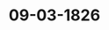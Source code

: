 ---  
schema: default  
title: 09-03-1826  
organization: Team Charlie  
notes: "<p>Description</p><p>Sechste Sitzung.

Geschehen, Frankfurt den 9. März 1826.

In Gegenwart

aller in der fünften Sitzung Anwesendeu.

Wieder hinzugekommen war:

von Seiten der freien Städte: der zur Stimmführung für die freien Städte von

dem Herrn Gesandten der freien Stadt Bremen substituirte Herr Gesandte Gries.</p><p>§.28</p><p>Ergänzung der Elbeschifffahrts=Acte vom Jahre 1821.

(5. Sitz. §. 49 v. J. 1822.)

Der Kaiserlich=Königliche präsidirende Herr Gesandte, Freiherr von

Münch=Bellinghausen. Die Kaiserlich=Königliche Präsidialgesandtschaft hat in der

5. Bundestagssitzung vom 7. Febr. 1822 den hohen Bundestag von der am 23. Juni 1821

zu Dresden abgeschlossenen Elbeschifffahrts=Acte, welche mit 1. März 1822 in Kraft getre=

ten ist, in Kenntniß gesetzt.

Der 30. Artikel dieses Vertrags enthält die Bestimmung, daß sich von Zeit zu Zeit

aus Bevollmächtigten der Elbeuferstaaten eine Revisionscommission versammeln solle, deren

Zweck seyn werde, sich von der vollständigen Beobachtung der Elbeacte zu überzeugen,

Abstellung von Beschwerden zu veranlassen, auch Veranstaltungen und Maaßregeln zu be=

rathen, welche, nach neuerer Erfahrung, Handel und Schifffahrt auf der Elbe noch mehr

erleichtern könnten.

In diesem Sinne hat sich im Jahre 1824 die erste Revisionscommission in Ham=

burg versammelt, sich über mehrere ergänzende Bestimmungen zur Elbeacte vereinigt,

und die übereingekommenen Puncte in ein von sämmtlichen Bevollmächtigten am 18. Sep

tember 1824 unterzeichnetes Schlußprotokoll zusammengefaßt.

Da diese Uebereinkunft nicht nur die Ratification sämmtlicher Elbeuferstaaten erhalten,

sondern auch die Auswechselung und rücksichtlich Depositirung der Ratificationen in

das, allen Elbeuferstaaten gemeinsame, bei der K. K. geheimen Hof= und Staats=Canzleibefindliche Archiv statt gefunden hat, auch die Uebereinkunft selbst bereits auf dem ganzen

Elbestrom in Wirksamkeit getreten ist, so hat die K. K. Präsidialgesandtschaft von ihrem

allerhöchsten Hofe den Auftrag erhalten, diese Nachtragsacte zur Kenntniß der hohen Bun=

desversammlung zu bringen.

Das erwähnte Schlußprotokoll der Revisionscommission zu Hamburg vom 18. Sep

tember 1824, sammt dessen fünf Anlagen A— E, wurde sub Ziffer 13 hier angefügt und

hierauf

beschlossen:

dasselbe in dem Bundesarchive zu hinterlegen.</p><p>§.29</p><p>Sammlung der in den Deutschen Bundesstaaten geltenden Gesetze.

(13. Sitz. §. 88 v. J. 1823.)

Ebenderselbe übergiebt die Fortsetzung der Sammlung der von Seiner itzt regie

renden Majestät dem Kaiser von Oesterreich erlassenen Gesetze und Verordnungen im poli=

tischen und Cameralfache.

Dieselbe wurde in die Bibliothek der hohen Bundesversammlung abgegeben.</p><p>§.30</p><p>Uebereinkunft zwischen Seiner Durchlaucht dem Herzoge von Olden

burg und dem Herrn Grafen von Bentinck, über die staatsrechtli

chen Verhältnisse der Herschaft Kniphausen — und Garantie der

selben von Seiten des Durchlauchtigsten Deutschen Bundes.

(5. Sitz. §. 24 d. J.)

Der Königlich=Sächsische Herr Gesandte von Carlowiz erstattet Na=

mens der Commission Vortrag über die Eingabe des Herrn Generalmajors Grafen von

Bentinck, zur Sicherstellung seiner agnatischen Rechte an die Herrschaft Kniphausen (Zahl

27 d. J.), und trägt in einem motivirten Gutachten dahin an:

daß in dem Bundestagsbeschlusse, wodurch für den Bund die Uebernahme der Ga

rantie jenes Vertrags erklärt wird, ausdrücklich ausgesprochen werde, daß selbiges

salvo jure cujusvis tertii geschehe.

Präsidium erinnerte der hohen Versammlung, daß es ohnehin heute den Entwurf

Beschlusses wegen Uebernahme der Garantie vorlegen werde, daß aber der Herzoglich=Ol=

denburgische Herr Gesandte noch vorher eine Erklärung abzugeben gesonnen sey.Oldenburg, Anhalt und Schwarzburg für Oldenburg. Die in der 2.

dießjährigen Bundestagssitzung zu Protokoll gegebene Königlich-Sächsische Abstimmung,

betreffend das Uebereinkommen wegen der staatsrechtlichen Verhältnisse der Herrschaft

Kniphausen und Garantie desselben von Seiten des Durchlauchtigsten Deutschen Bundes,

veranlaßt die Gesandtschaft, über diesen Gegenstand Folgendes schließlich zu äussern:

Oldenburg hat die Schwierigkeiten, welche in Folge des Abkommens wegen Kniphau

sen entstehen könnten, nie verkannt. Man ist aber diesseits überzeugt, daß dieselben nur

Oldenburg und nie den Durchlauchtigsten Bund, wenn die nachgesuchte Garantie bewilligt

wird, treffen können. Nach demjenigen, was in ähnlichen Fällen von dieser hohen Ver=

sammlung beobachtet ist, glaubt man nicht auf den Inhalt gedachter Convention näher

eingehen zu müssen, sondern sich auf die Erklärung beschränken zu können, daß, da die

bloß mittelbare Verbindung der Herrschaft Kniphausen mit dem Bunde in dem Abkom=

men klar ausgesprochen ist, Seine Herzogliche Durchlaucht die Herrschaft Kniphausen in

allen Verhältnissen zum Durchlauchtigsten Bunde vertreten und auch in derselben die Beob=

achtung der allgemeinen Bundesbeschlüsse bewirken werden; wie denn Höchstdieselben Sich

auch zur Erfüllung aller Verbindlichkeiten, welche in Ansehung der Herrschaft Kniphausen

dem Oldenburgischen Matrikularanschlage hinzugehen können, gegen den Bund allein und

unmittelbar verbindlich machen. Hiernach dürfte denn auch kein Grund vorhanden seyn

dem die nachgesuchte Garantie verwilligenden Beschlusse Verwahrungen und Erläuterungen

hinzuzufügen, von welchen zu besorgen wäre, daß sie die Kraft dieser Garantie schwä

chen und ihre Anwendung in vorkommenden Fällen erschweren würden.

Präsidium. Da durch diese Erklärung allen jenen Wünschen zuvorkommend be

gegnet werde, welche in mehreren Abstimmungen der verehrlichen Gesandtschaften im Jnte=

resse der Bundesverfassung geäussert worden seyen, so glaube Präsidium, daß dieser Gegen=

stand nunmehr zur Beschlußfassung reif sey.

Der Entwurf wurde sonach verlesen und nachdem sich sämmtliche Gesandt=

schaften damit vereinigten, zum wirklichen Beschluß erhoben.

Beschluß.

1) Der Deutsche Bund übernimmt die Garantie des am 8. Juni 1825 zwischen Seiner

Durchlaucht dem Herzoge von Oldenburg und dem Herrn Grafen von Bentinck wegen

der staatsrechtlichen Verhältnisse der Herrschaft Kniphausen unter Vermittlung der Höfe

von St. Petersburg, Wien und Berlin abgeschlossenen und demnächst ratificirten Ueberein=

kommens, mit der durch den IX. Art. desselben bezeichneten Wirkung, in diesem ganz eigenen

und besondern Falle, um so bereitwilliger, als dadurch weder das unmittelbare und allei=nige Verhältniß Seiner Durchlaucht des Herzogs von Oldenburg zum Bunde eine Aende

rung erleidet, noch auch durch die Uebernahme dieser Garantie dem wohlbegründeten Rechte

dritter Personen Eintrag geschehen soll.

2) Dem Herrn Generalmajor Grafen von Bentinck wäre in Erwiederung auf sein Ge=

such um Sicherstellung seiner agnatischen Rechte an die Herrschaft Kniphausen, von diesem

Beschlusse Mittheilung zu machen.</p><p>§.31</p><p>Forderungen an die ehemalige Reichsoperations=Casse.

(22. Sitz. §. 91 v. J. 1825.)

Präsidium macht die Anzeige, daß die zur Liquidation der Reichsoperationscasse

Forderungen ernannten Commissarien von Oesterreich, Preussen und Baiern hier einge=

troffen sind, und verbindet damit den Antrag, die für diese Angelegenheit bestehende Bun=

destags=Commission zu ergänzen, nachdem solche durch den Austritt des vorigen Königlich=

Baierischen Bundestagsgesandten unvollständig geworden sey.

Die Wahl ist dem gemäß alsbald vorgenommen worden und auf den itzigen

Herrn Gesandten von Baiern

ausgefallen.</p><p>§.32</p><p>Gesuch des J. G. Roell, ehemaligen ersten Rathsconsulenten und Syn

dicus der vormaligen Reichsstadt Gmünd, reichsschlußmäsige Pen

sion und Entschädigung betreffend.

Der Großherzoglich= und Herzoglich=Sächsische Herr Gesandte,

Graf von Beust, erstattet, im Namen der Reclamations=Commission, Vortrag

über Zahl 22 des dießjährigen Eingaben=Protokolls, was ein von mehreren Anlagen be

gleitetes Schreiben Joh. Georg Roell's, ehemals ersten Rathsconsulenten und Syndicus der

jetzt Königlich=Würtembergischen Stadt Gmünd zu der Zeit sey, wo sie noch freie Reichs

stadt gewesen wäre. Der Herr Referent trägt den Jnhalt jener Schrift umständlich vor,

nach welcher Reclamant, bei der durch den Reichsdeputations=Hauptschluß vom 25. Febr.

1803 mit der freien Reichsstadt Gmünd vorgegangenen Veränderung, in Ansehung seiner

Pensionirung oder Anstellung dem 59. Art. jenes Reichsgesetzes nicht gemäß behandelt

worden, während eines Cassenamtes, was man ihm aufgebürdet und wozu er die Fähig=

keit nicht besessen habe, unverschuldet in einen Vorproceß, Untersuchung und Strafe

verfallen, und nun, zum Theil auch durch rückwirkend auf ihn angewendete Ge=

setze, dienst= und pensionslos sey u. s. w., erwähnt des Breitern, was, in thatsächlicherund rechtlicher Hinsicht, von dem Suchenden zur Unterstützung seines Anliegens angeführt

worden, und endlich dieses letztere selbst, was wörtlich dahin gerichtet sey:

hohe Versammlung wolle den Reclamanten vor allem gegen dessen widerrechtliche

peinliche Behandlung, in so weit seine Ehre gekränkt worden, restituiren und satis

faciren, sodann aber gerechtest erkennen und aussprechen: daß der Königliche Staat

Würtemberg schuldig und verbunden sey, den Reclamanten, gemäß dem Reichs=

deputations=Hauptschlusse von 1803, nach seiner pflichtmäsigen Fassion, mit 1900

Fl. von 1803 an bis daher, nebst Zinsen und Kosten vollkommen zu entschädigen

und für die Folge ihm diese jährlichen 1900 Fl. als Pensionsgehalt bis zu seinem

letzten Lebenshauche unverkürzt verabfolgen zu lassen, auch die Königliche Regie

rung zu dessen Erfolg zu vermögen.

Hierauf eröffnet der Herr Referent folgendes Gutachten:

Was zuvörderst die Zuständigkeit dieser hohen Versammlung für die Beschwerde des

ehemals Stadt=Gmündischen ersten Rathsconsulenten und Syndicus Roell anbelangt, so ist

solche an sich durch den 15. Art. der Deutschen Bundesacte, verglichen mit dem 6. und

59. des Reichsdeputations=Hauptschlusses vom 25. Februar 1803, allerdings begründet,

indem, nach dem erwähnten Artikel der Deutschen Bundesacte, von dem Durchlauchtigsten

Deutschen Bunde, unter andern, die Fortdauer der durch den Reichsdeputations=Haupt=

schluß vom 25. Februar 1803 getroffenen Verfügungen, in Betreff festgesetzter Pensionen,

garantirt worden ist. Hingegen möchte in einer andern Hinsicht Roell's Anbringen noch

nicht an hohe Bundesversammlung erwachsen und darum von derseben zurückzuweisen seyn.

Es stellen sich nämlich nach Roell's Anführen die Verhältnisse nicht so dar, um über

die im Mittel liegende Pensionsforderung desselben sofort und ohne vorhergegangene

Rechtserörterungen zu entscheiden, die über den Beruf dieser hohen Versammlung, der

nicht richterlich ist, hinaus gehen,— und man erwähnt in dieser Hinsicht, gleichsam beispiels

weise, nur die Fragen: ob nicht, durch Roell's Annahme Königlich=Würtembergischer Staats

dienste, dessen reichsdeputationshauptschlußmäsigen Pensionsansprüche eine Neuerung er=

fuhren, und ob untreue Verwaltung in solcher Art angenommener Staatsdienste den Rück=

griff auf Pensionen der in Frage stehenden Gattung verstatte, was, mindestens analogisch,

nach bekannten Rechtsgrundsätzen über die Ungültigkeit günstiger Stipulationen für den

Fall künftiger Vergehungen und ähnlicher, wohl sehr zweifelhaft seyn möchte, so daß auch

Reclamant Roell sich kaum von der Beschreitung des Rechtswegs einen für ihn ersprieß

lichen Erfolg zu versprechen haben dürfte. Da nun derselbe nicht angeführt hat, daß von

ihm wegen des reichsdeputationshauptschlußmäsigen Pensionsanspruchs, den er noch zu habenvermeint, rechtliches Gehör, durch Klage förmlich begehrt, solches ihm gesetz- oder verfas

sungswidrig verweigert und dagegen auf gesetzlichem Wege von ihm ausreichende Hülfe

nicht erlangt worden sey; so glaubt man, unter den obwaltenden Umständen, dahin antra

gen zu müssen:

daß der ehemalige Rathsconsulent und Syndicus der freien Reichsstadt Gmünd,

Roell, weil in Ansehung seines Anbringens die Voraussetzungen des 29. Art. der

Wiener Schlußacte nicht vorhanden sind, damit abzuweisen sey.

Unter ungetheilter Zustimmung zu dem Antrage, wurde

beschlossen:

daß Johann Georg Roell, weil in Ansehung seines Anbringens die Voraussetzungen

des 29. Artikels der Wiener Schlußacte nicht vorhanden sind, abgewiesen werde.</p><p>§.33</p><p>Einreichungs=Protokoll.

Die Eingaben

Num. 28, eingereicht am 2. d. M., von dem Frhrn. von Breidbach=Bürresheim

zu Biebrich, Gesuch in Betreff der Forderungen der Kurmainzer Staats

gläubiger wegen ihrer auf den Zoll Vilzbach und die Rente Lohneck zu

Mainz hypothecirten Capitalien. Mit specisischem Verzeichnisse.

Rum. 29

einger. am 8. d. M., von dem Frhrn. Carl von Dalberg zu Aschaffenburg,

erneuertes Gesuch um Zurückgabe des von Osteinischen Hofes zu Mainz

oder Anweisung einer angemessenen Entschädigung für denselben.

Num. 30, einger. am 8. dieses, von J. W. Remy dahier, wiederholte Bitte in Betreff

seiner Forderung an Preussen und Nassau, wegen Lieferungen in die Festung

Ehrenbreitstein i. J. 1794.

Num. 31, einger. am 9. dieses, von Dr. v. Wehrkamp, Anzeige in Auftrag des

P. Klippel und Cons., wegen erhaltener Abschlagszahlung von Seiten der

Herzoglich=Nassauischen Regierung von 779 Fl. 4 Kr., und Bitte um hohe

Verwendung wegen baldiger Auszahlung ihres Restguthabens an die ehemalige

Kurtrierische Landescasse. Mit 4 Anl.

wurden den betreffenden Commissionen zugestellt.

Jn dieser Sitzung wurde noch ein Separat=Protokoll aufgenommen.

Folgen die Unterschriften.

11

Prot. d. d. Bundesvers. XVIII. Bd.</p>"  
resources:  
- format: png  
  name: Page72[28].png  
  url: ../../data_img/Protokolle_BV_18_1826/09-03-1826/Page72[28].png  
- format: png  
  name: Page73[28-29-30].png  
  url: ../../data_img/Protokolle_BV_18_1826/09-03-1826/Page73[28-29-30].png  
- format: png  
  name: Page74[30].png  
  url: ../../data_img/Protokolle_BV_18_1826/09-03-1826/Page74[30].png  
- format: png  
  name: Page75[30-31-32].png  
  url: ../../data_img/Protokolle_BV_18_1826/09-03-1826/Page75[30-31-32].png  
- format: png  
  name: Page76[32].png  
  url: ../../data_img/Protokolle_BV_18_1826/09-03-1826/Page76[32].png  
- format: png  
  name: Page77[32-33].png  
  url: ../../data_img/Protokolle_BV_18_1826/09-03-1826/Page77[32-33].png  
category:   
  - Protokolle_BV_18_1826  
maintainer: Tao Luo  
maintainer_email: t.luo.21@abdn.ac.uk  
---